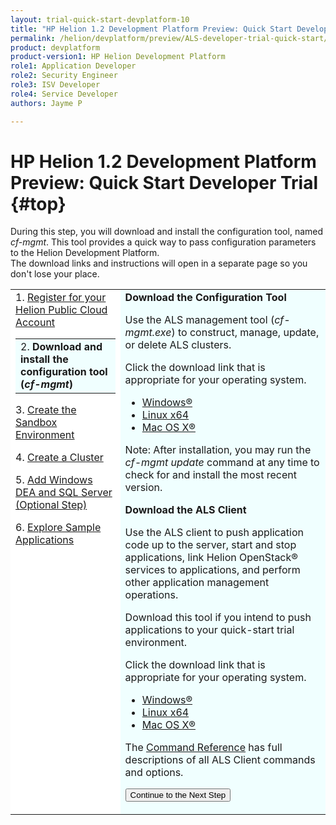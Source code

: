 ```yaml
---
layout: trial-quick-start-devplatform-10
title: "HP Helion 1.2 Development Platform Preview: Quick Start Developer Trial Step 2"
permalink: /helion/devplatform/preview/ALS-developer-trial-quick-start/2
product: devplatform
product-version1: HP Helion Development Platform
role1: Application Developer
role2: Security Engineer
role3: ISV Developer 
role4: Service Developer
authors: Jayme P

---
```

<!--UNDER REVISION-->

<script>
function PageRefresh {
onLoad="window.refresh"
}
PageRefresh();
</script>

# HP Helion 1.2 Development Platform Preview: Quick Start Developer Trial {#top}
During this step, you will download and install the configuration tool, named <i>cf-mgmt</i>. This tool provides a quick way to pass configuration parameters to the Helion Development Platform. <br />The download links and instructions will open in a separate page so you don't lose your place.
<br /> 


<table style="background-color: #FFF; vertical-align:top;">
<tr style="padding: 0;">
<td style="vertical-align:top;">
1. <a href="http://15.184.32.138/helion/devplatform/preview/ALS-developer-trial-quick-start/">Register for your Helion Public Cloud Account</a> </p><p>
  <table border="0" style="background-color: #FFF;">
   <tr>
   <td style="background-color: #F0FFFF;">
    2. <b>Download and install the configuration tool (<i>cf-mgmt</i>)</b>
   </td>
   </tr>
   </table>
</p><p>
3. <a href="http://15.184.32.138/helion/devplatform/preview/ALS-developer-trial-quick-start/3">Create the Sandbox Environment</a>
</p><p>
4. <a href="http://15.184.32.138/helion/devplatform/preview/ALS-developer-trial-quick-start/4">Create a Cluster</a>
</p><p>
5. <a href="http://15.184.32.138/helion/devplatform/preview/ALS-developer-trial-quick-start/5">Add Windows DEA and SQL Server (Optional Step)</a>
</p>
<p>
6. <a href="http://15.184.32.138/helion/devplatform/preview/ALS-developer-trial-quick-start/6">Explore Sample Applications</a>
</p>
</p>
</td>

<td style="background-color: #F0FFFF; vertical-align: top;"><b>Download the Configuration Tool</b>

<p>
Use the ALS management tool (<i>cf-mgmt.exe</i>) to construct, manage, update, or delete ALS clusters.</p><p>Click the download link that is appropriate for your operating system.</p>
<p>
<ul>
<li><a href="http://clients.als.hpcloud.com/cf-mgmt-1.2-windows-x86_64.zip">Windows&#174;</a></li>
<li><a href="http://clients.als.hpcloud.com/cf-mgmt-1.2-linux-x86_64.zip">Linux x64</a></li>
<li><a href="http://clients.als.hpcloud.com/cf-mgmt-1.2-osx-x86_64.zip">Mac OS X&#174;</a></li></ul>
</p>
<p>
Note: After installation, you may run the <i>cf-mgmt update</i> command at any time to check for and install the most recent version.
</p>
<p><b>Download the ALS Client</b>
<p>
Use the ALS client to push application code up to the server, start and stop applications, link Helion OpenStack&#174; services to applications, and perform other application management operations. </p><p>Download this tool if you intend to push applications to your quick-start trial environment.
</p>
<p>
Click the download link that is appropriate for your operating system. 
</p>
<ul>
<li><a href="http://clients.als.hpcloud.com/helion-1.1.0-win32-ix86.zip">Windows&#174;</a></li>
<li><a href="http://clients.als.hpcloud.com/helion-1.1.0-linux-glibc2.3-x86_64.zip">Linux x64</a></li>
<li><a href="http://clients.als.hpcloud.com/helion-1.1.0-macosx10.5-i386-x86_64.zip">Mac OS X&#174;</a></li>
</ul> <p>
The <a href="http://15.184.32.138/helion/devplatform/1.1/als/user/reference/client-ref" target="_blank">Command Reference</a> has full descriptions of all ALS Client commands and options. 
</p>
</p>
<p><form action="http://15.184.32.138/helion/devplatform/preview/ALS-developer-trial-quick-start/3" method="get">
    <input type="submit" value="Continue to the Next Step" 
         name="Submit" id="frm1_submit" />
</form></p>
</td>
</tr>
</table>
